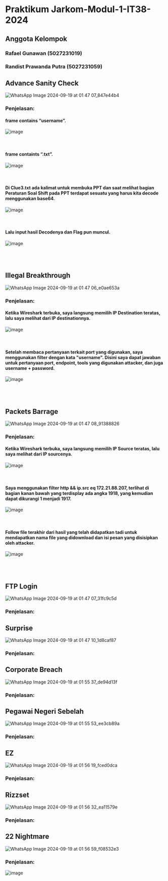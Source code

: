# Praktikum Jarkom-Modul-1-IT38-2024

## Anggota Kelompok
### Rafael Gunawan (5027231019)
### Randist Prawanda Putra (5027231059)

## Advance Sanity Check
![WhatsApp Image 2024-09-19 at 01 47 07_847e44b4](https://github.com/user-attachments/assets/41ac120c-3b09-43b1-ab3a-cbf45187d9c2)
### Penjelasan:
#### frame contains “username”.
![image](https://github.com/user-attachments/assets/b0d42e22-ffd5-4100-b234-24395e8f3c61) <br><br><br>
#### frame containts “.txt”.
![image](https://github.com/user-attachments/assets/885fc7d4-d22d-4cde-8397-28fe515880ec) <br><br><br>
#### Di Clue3.txt ada kalimat untuk membuka PPT dan saat melihat bagian Peraturan Soal Shift pada PPT terdapat sesuatu yang harus kita decode menggunakan base64. 
![image](https://github.com/user-attachments/assets/90c7e607-2d96-4855-88a1-3a5b0e9295a7) <br><br><br>
#### Lalu input hasil Decodenya dan Flag pun muncul.
![image](https://github.com/user-attachments/assets/633c4c1e-c704-4b10-9a9a-efe5e601a335) <br><br><br><br>


## Illegal Breakthrough
![WhatsApp Image 2024-09-19 at 01 47 06_e0ae653a](https://github.com/user-attachments/assets/31463041-8d49-4555-aa38-63b76f54a21a)
### Penjelasan:
#### Ketika Wireshark terbuka, saya langsung memilih IP Destination teratas, lalu saya melihat dari IP destinationnya.
![image](https://github.com/user-attachments/assets/a61e0bc2-01fc-4bb6-af8c-a270dd76ceeb) <br><br><br>
#### Setelah membaca pertanyaan terkait port yang digunakan, saya menggunakan filter dengan kata "username". Disini saya dapat jawaban untuk pertanyaan port, endpoint, tools yang digunakan attacker, dan juga username + password.
![image](https://github.com/user-attachments/assets/e738b1c1-1be7-4f97-a489-0b74e7bac466) <br><br><br><br>

## Packets Barrage
![WhatsApp Image 2024-09-19 at 01 47 08_91388826](https://github.com/user-attachments/assets/b9b40a9e-c00f-4d00-bb00-5350b78e2907)
### Penjelasan: 
#### Ketika Wireshark terbuka, saya langsung memilih IP Source teratas, lalu saya melihat dari IP sourcenya.
![image](https://github.com/user-attachments/assets/a61e0bc2-01fc-4bb6-af8c-a270dd76ceeb) <br><br><br>
#### Saya menggunakan filter http && ip.src eq 172.21.88.207, terlihat di bagian kanan bawah yang terdisplay ada angka 1918, yang kemudian dapat dikurangi 1 menjadi 1917.
![image](https://github.com/user-attachments/assets/42a5997b-24f7-449c-abc3-31131fb61125) <br><br><br>
#### Follow file terakhir dari hasil yang telah didapatkan tadi untuk mendapatkan nama file yang didownload dan isi pesan yang disisipkan oleh attacker. 
![image](https://github.com/user-attachments/assets/6bc9862b-34e7-4597-9a84-71f427cdca6b) <br><br><br><br>

## FTP Login
![WhatsApp Image 2024-09-19 at 01 47 07_31fc9c5d](https://github.com/user-attachments/assets/22b1739a-7cc0-4221-a21a-ac48037b4a2b)
### Penjelasan:

## Surprise
![WhatsApp Image 2024-09-19 at 01 47 10_1d8caf87](https://github.com/user-attachments/assets/2baf877f-39a1-4422-a706-6c4ac11e570c)
### Penjelasan:

## Corporate Breach
![WhatsApp Image 2024-09-19 at 01 55 37_de94d13f](https://github.com/user-attachments/assets/7b790330-a25f-417c-8292-a1fafc656a75)
### Penjelasan:

## Pegawai Negeri Sebelah
![WhatsApp Image 2024-09-19 at 01 55 53_ee3cb89a](https://github.com/user-attachments/assets/11e81edd-b144-450d-b743-5eefc7d1b86c)
### Penjelasan:

## EZ
![WhatsApp Image 2024-09-19 at 01 56 19_fced0dca](https://github.com/user-attachments/assets/66ea2ad9-2ccf-4c2b-b563-f937800189d8)
### Penjelasan:

## Rizzset
![WhatsApp Image 2024-09-19 at 01 56 32_ea11579e](https://github.com/user-attachments/assets/95cbb603-c7aa-4d02-85e4-c92cdaf86a67)
### Penjelasan:

## 22 Nightmare
![WhatsApp Image 2024-09-19 at 01 56 59_f08532e3](https://github.com/user-attachments/assets/99b593e9-34c9-47ab-96f2-60a6c7829055)
### Penjelasan:

![image](https://github.com/user-attachments/assets/b0d42e22-ffd5-4100-b234-24395e8f3c61)
